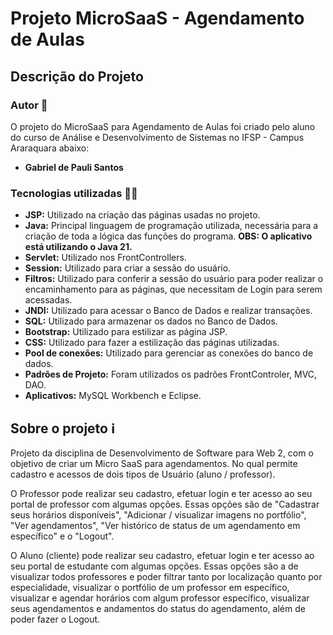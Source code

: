 # Projeto MicroSaaS - Agendamento de Aulas

## Descrição do Projeto

### Autor 👤

O projeto do MicroSaaS para Agendamento de Aulas foi criado pelo aluno do curso de Análise e Desenvolvimento de Sistemas no IFSP - Campus Araraquara abaixo:
- **Gabriel de Pauli Santos**

### Tecnologias utilizadas 👩‍💻

- **JSP:** Utilizado na criação das páginas usadas no projeto.
- **Java:** Principal linguagem de programação utilizada, necessária para a criação de toda a lógica das funções do programa. **OBS: O aplicativo está utilizando o Java 21.**
- **Servlet:** Utilizado nos FrontControllers.
- **Session:** Utilizado para criar a sessão do usuário.
- **Filtros:** Utilizado para conferir a sessão do usuário para poder realizar o encaminhamento para as páginas, que necessitam de Login para serem acessadas.
- **JNDI:** Utilizado para acessar o Banco de Dados e realizar transações.
- **SQL:** Utilizado para armazenar os dados no Banco de Dados.
- **Bootstrap:** Utilizado para estilizar as página JSP.
- **CSS:** Utilizado para fazer a estilização das páginas utilizadas.
- **Pool de conexões:** Utilizado para gerenciar as conexões do banco de dados. 
- **Padrões de Projeto:** Foram utilizados os padrões FrontControler, MVC, DAO.
- **Aplicativos:** MySQL Workbench e Eclipse.

## Sobre o projeto ℹ️

Projeto da disciplina de Desenvolvimento de Software para Web 2, com o objetivo de criar um Micro SaaS para agendamentos. No qual permite cadastro e acessos de dois tipos de Usuário (aluno / professor).

O Professor pode realizar seu cadastro, efetuar login e ter acesso ao seu portal de professor com algumas opções. Essas opções são de "Cadastrar seus horários disponíveis", "Adicionar / visualizar imagens no portfólio", "Ver agendamentos", "Ver histórico de status de um agendamento em específico" e o "Logout".

O Aluno (cliente) pode realizar seu cadastro, efetuar login e ter acesso ao seu portal de estudante com algumas opções. Essas opções são a de visualizar todos professores e poder filtrar tanto por localização quanto por especialidade, visualizar o portfólio de um professor em específico, visualizar e agendar horários com algum professor específico, visualizar seus agendamentos e andamentos do status do agendamento, além de poder fazer o Logout.
